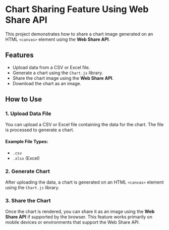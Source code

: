 # Chart Sharing Feature Using Web Share API

This project demonstrates how to share a chart image generated on an HTML `<canvas>` element using the **Web Share API**.

## Features
- Upload data from a CSV or Excel file.
- Generate a chart using the `Chart.js` library.
- Share the chart image using the **Web Share API**.
- Download the chart as an image.

## How to Use

### 1. Upload Data File
You can upload a CSV or Excel file containing the data for the chart. The file is processed to generate a chart.

#### Example File Types:
- `.csv`
- `.xlsx` (Excel)

### 2. Generate Chart
After uploading the data, a chart is generated on an HTML `<canvas>` element using the `Chart.js` library.

### 3. Share the Chart
Once the chart is rendered, you can share it as an image using the **Web Share API** if supported by the browser. This feature works primarily on mobile devices or environments that support the Web Share API.



